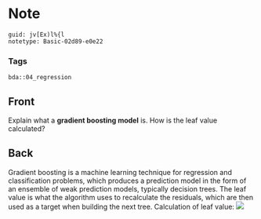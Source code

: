 # Note
```
guid: jv[Ex)l%{l
notetype: Basic-02d89-e0e22
```

### Tags
```
bda::04_regression
```

## Front
Explain what a <b>gradient boosting model</b> is. How is the leaf
value calculated?

## Back
Gradient boosting is a machine learning technique for regression
and classification problems, which produces a prediction model in
the form of an ensemble of weak prediction models, typically
decision trees. The leaf value is what the algorithm uses to
recalculate the residuals, which are then used as a target when
building the next tree. Calculation of leaf value: <img src="paste-67c292d607a42ef17cb662f8d5026b73a3bcf607.jpg">
